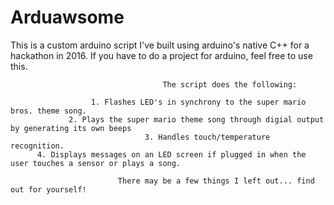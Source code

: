 # Arduawsome

This is a custom arduino script I've built using arduino's native C++ for a hackathon in 2016.
If you have to do a project for arduino, feel free to use this.

                                      The script does the following:
                                      
                      1. Flashes LED's in synchrony to the super mario bros. theme song.
                 2. Plays the super mario theme song through digial output by generating its own beeps
                                  3. Handles touch/temperature recognition.
          4. Displays messages on an LED screen if plugged in when the user touches a sensor or plays a song.

                            There may be a few things I left out... find out for yourself!
